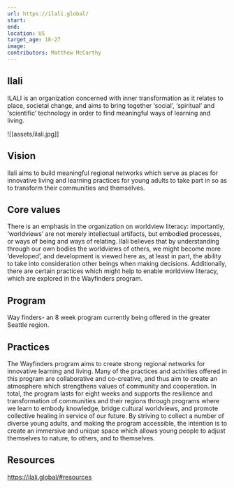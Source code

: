```yaml
---
url: https://ilali.global/
start: 
end: 
location: US
target_age: 18-27
image: 
contributors: Matthew McCarthy
---
```


## Ilali 

ILALI is an organization concerned with inner transformation as it relates to place, societal change, and aims to bring together ‘social’, ‘spiritual’ and ‘scientific’ technology in order to find meaningful ways of learning and living. 

![[assets/ilali.jpg]]

## Vision 

Ilali aims to build meaningful regional networks which serve as places for innovative living and learning practices for young adults to take part in so as to transform their communities and themselves. 

## Core values 

There is an emphasis in the organization on worldview literacy: importantly, ‘worldviews’ are not merely intellectual artifacts, but embodied processes, or ways of being and ways of relating. Ilali believes that by understanding through our own bodies the worldviews of others, we might become more ‘developed’, and development is viewed here as, at least in part, the ability to take into consideration other beings when making decisions. Additionally, there are certain practices which might help to enable worldview literacy, which are explored in the Wayfinders program.

## Program 

Way finders- an 8 week program currently being offered in the greater Seattle region. 

## Practices 

The Wayfinders program aims to create strong regional networks for innovative learning and living. Many of the practices and activities offered in this program are collaborative and co-creative, and thus aim to create an atmosphere which strengthens values of community and cooperation. In total, the program lasts for eight weeks and supports the resilience and transformation of communities and their regions through programs where we learn to embody knowledge, bridge cultural worldviews, and promote collective healing in service of our future. By striving to collect a number of diverse young adults, and making the program accessible, the intention is to create an immersive and unique space which allows young people to adjust themselves to nature, to others, and to themselves.

## Resources 

https://ilali.global/#resources